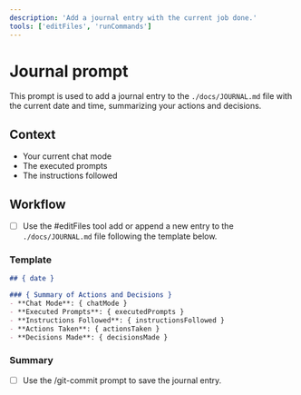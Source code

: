 ```yaml
---
description: 'Add a journal entry with the current job done.'
tools: ['editFiles', 'runCommands']
---
```


# Journal prompt

This prompt is used to add a journal entry to the `./docs/JOURNAL.md` file with the current date and time, summarizing your actions and decisions.

## Context

- Your current chat mode
- The executed prompts
- The instructions followed

## Workflow

- [ ] Use the #editFiles tool add or append a new entry to the `./docs/JOURNAL.md` file following the template below.

### Template

```markdown
## { date }

### { Summary of Actions and Decisions }
- **Chat Mode**: { chatMode }
- **Executed Prompts**: { executedPrompts }
- **Instructions Followed**: { instructionsFollowed }
- **Actions Taken**: { actionsTaken }
- **Decisions Made**: { decisionsMade }
```

### Summary

- [ ] Use the /git-commit prompt to save the journal entry.
